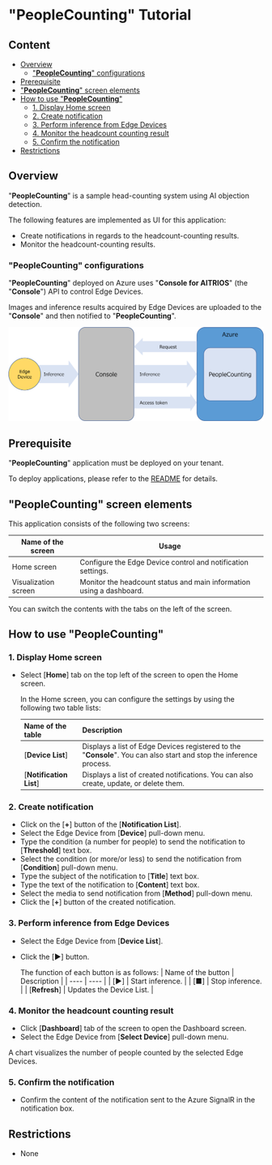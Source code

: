 # "**PeopleCounting**" Tutorial

## Content <!-- omit in toc -->

- [Overview](#overview)
  - ["**PeopleCounting**" configurations](#peoplecounting-configurations)
- [Prerequisite](#prerequisite)
- ["**PeopleCounting**" screen elements](#peoplecounting-screen-elements)
- [How to use "**PeopleCounting**"](#how-to-use-peoplecounting)
  - [1. Display Home screen](#1-display-home-screen)
  - [2. Create notification](#2-create-notification)
  - [3. Perform inference from Edge Devices](#3-perform-inference-from-edge-devices)
  - [4. Monitor the headcount counting result](#4-monitor-the-headcount-counting-result)
  - [5. Confirm the notification](#5-confirm-the-notification)
- [Restrictions](#restrictions)

## Overview

"**PeopleCounting**" is a sample head-counting system using AI objection detection.

The following features are implemented as UI for this application:

- Create notifications in regards to the headcount-counting results.
- Monitor the headcount-counting results.

### "**PeopleCounting**" configurations

"**PeopleCounting**" deployed on Azure uses "**Console for AITRIOS**" (the "**Console**") API to control Edge Devices.

Images and inference results acquired by Edge Devices are uploaded to the "**Console**" and then notified to "**PeopleCounting**".

![Network configurations](Network_diagram.png)

## Prerequisite

"**PeopleCounting**" application must be deployed on your tenant.

To deploy applications, please refer to the [README](../deploy/README.md) for details.

## "**PeopleCounting**" screen elements

This application consists of the following two screens:

  | Name of the screen | Usage |
  | ---- | ---- |
  | Home screen |  Configure the Edge Device control and notification settings. |
  | Visualization screen | Monitor the headcount status and main information using a dashboard. |

You can switch the contents with the tabs on the left of the screen.

## How to use "**PeopleCounting**"

### 1. Display Home screen

- Select [**Home**] tab on the top left of the screen to open the Home screen.

  In the Home screen, you can configure the settings by using the following two table lists: 
  
  | Name of the table | Description |
  | ---- | ---- |
  | [**Device List**] | Displays a list of Edge Devices registered to the "**Console**". You can also start and stop the inference process. |
  | [**Notification List**] | Displays a list of created notifications. You can also create, update, or delete them. |

### 2. Create notification

- Click on the [**+**] button of the [**Notification List**].
- Select the Edge Device from [**Device**] pull-down menu.
- Type the condition (a number for people) to send the notification to [**Threshold**] text box.
- Select the condition (or more/or less) to send the notification from [**Condition**] pull-down menu.
- Type the subject of the notification to [**Title**] text box.
- Type the text of the notification to [**Content**] text box.
- Select the media to send notification from [**Method**] pull-down menu.
- Click the [**+**] button of the created notification.

### 3. Perform inference from Edge Devices

- Select the Edge Device from [**Device List**].
- Click the [**▶**] button.

  The function of each button is as follows:
  | Name of the button | Description |
  | ---- | ---- |
  | [**▶**] | Start inference. |
  | [**■**] | Stop inference. |
  | [**Refresh**] | Updates the Device List. |

### 4. Monitor the headcount counting result

- Click [**Dashboard**] tab of the screen to open the Dashboard screen.
- Select the Edge Device from [**Select Device**] pull-down menu.

A chart visualizes the number of people counted by the selected Edge Devices.

### 5. Confirm the notification

- Confirm the content of the notification sent to the Azure SignalR in the notification box.

## Restrictions

- None
